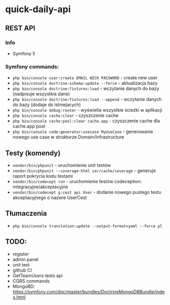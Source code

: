 # quick-daily-api
## REST API

### Info
- Symfony 5

### Symfony commands:
- `php bin/console user:create EMAIL NICK PASSWORD` - create new user
- `php bin/console doctrine:schema:update --force` - aktualizacja bazy
- `php bin/console doctrine:fixtures:load` - wczytanie danych do bazy (nadpisuje wszystkie dane)
- `php bin/console doctrine:fixtures:load --append` - wczytanie danych do bazy (dodaje do istniejacych)
- `php bin/console debug:router` - wyświetla wszystkie ścieżki w aplikacji
- `php bin/console cache:clear` - czyszczenie cache
- `php bin/console cache:pool:clear cache.app` - czyszczenie cache dla cache.app pool
- `php bin/console code:generator:usecase MyUseCase` - generowanie nowego use case w strukturze Domain/Infrastructure

## Testy (komendy)
- `vendor/bin/phpunit` - uruchomienie unit testów
- `vendor/bin/phpunit --coverage-html var/cache/coverage` - generuje raport pokrycia kodu testami
- `vendor/bin/codecept run` - uruchomienie testów codeception: integracyjne/akceptacyjne 
- `vendor/bin/codecept g:cest api User` - dodanie nowego pustego testu akceptacyjnego o nazwie UserCest

## Tłumaczenia
- `php bin/console translation:update --output-format=yaml --force pl`

## TODO:
- register
- admin panel
- unit test
- github CI
- GetTeamUsers tests api
- CQRS commands
- MongoBD: https://symfony.com/doc/master/bundles/DoctrineMongoDBBundle/index.html


